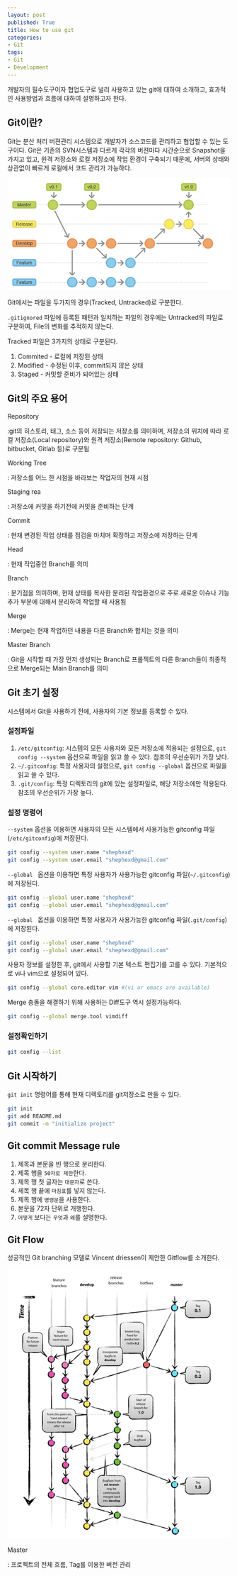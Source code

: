 ```yaml
---
layout: post
published: True
title: How to use git
categories:
- Git
tags:
- Git
- Development
---
```


개발자의 필수도구이자 협업도구로 널리 사용하고 있는 git에 대하여 소개하고, 효과적인 사용방법과 흐름에 대하여 설명하고자 한다.



<!--more-->



## Git이란?

Git는 분산 처리 버젼관리 시스템으로 개발자가 소스코드를 관리하고 협업할 수 있는 도구이다. Git은 기존의 SVN시스템과 다르게 각각의 버젼마다 시간순으로 Snapshot을 가지고 있고, 원격 저장소와 로컬 저장소에 작업 환경이 구축되기 때문에, 서버의 상태와 상관없이 빠르게 로컬에서 코드 관리가 가능하다.



![](/assets/images/articles/git/gitflow.png)





Git에서는 파일을 두가지의 경우(Tracked, Untracked)로 구분한다.

`.gitignored` 파일에 등록된 패턴과 일치하는 파일의 경우에는 Untracked의 파일로 구분하여, File의 변화를 추적하지 않는다.



Tracked 파일은 3가지의 상태로 구분된다.

1. Commited - 로컬에 저장된 상태
2. Modified - 수정된 이후, commit되지 않은 상태
3. Staged - 커밋할 준비가 되어있는 상태



## Git의 주요 용어

Repository

:git의 히스토리, 태그, 소스 등이 저장되는 저장소를 의미하며, 저장소의 위치에 따라 로컬 저장소(Local repository)와 원격 저장소(Remote repository: Github, bitbucket, Gitlab 등)로 구분됨

Working Tree

: 저장소를 어느 한 시점을 바라보는 작업자의 현재 시점

Staging rea

: 저장소에 커밋을 하기전에 커밋을 준비하는 단계

Commit

: 현재 변경된 작업 상태를 점검을 마치며 확정하고 저장소에 저장하는 단계

Head

: 현재 작업중인 Branch를 의미

Branch

: 분기점을 의미하며, 현재 상태를 복사한 분리된 작업환경으로 주로 새로운 이슈나 기능 추가 부분에 대해서 분리하여 작업할 때 사용됨

Merge

: Merge는 현재 작업하던 내용을 다른 Branch와 합치는 것을 의미

Master Branch

: Git을 시작할 때 가장 먼저 생성되는 Branch로 프롤젝트의 다른 Branch들이 최종적으로 Merge되는 Main Branch를 의미



## Git 초기 설정

시스템에서 Git을 사용하기 전에, 사용자의 기본 정보를 등록할 수 있다.



### 설정파일

1. `/etc/gitconfig`: 시스템의 모든 사용자와 모든 저장소에 적용되는 설정으로, `git config --system` 옵션으로 파일을 읽고 쓸 수 있다. 참조의 우선순위가 가장 낮다.
2. `~/.gitconfig`: 특정 사용자의 설정으로, `git config --global` 옵션으로 파일을 읽고 쓸 수 있다.
3. `.git/config`: 특정 디렉토리의 git에 있는 설정파일로, 해당 저장소에만 적용된다. 참조의 우선순위가 가장 높다.



### 설정 명령어

`--system` 옵션을 이용하면 사용자의 모든 시스템에서 사용가능한 gitconfig 파일(`/etc/gitconfig`)에 저장된다.

```bash
git config --system user.name "shephexd"
git config --system user.email "shephexd@gmail.com"
```



`--global ` 옵션을 이용하면 특정 사용자가 사용가능한 gitconfig 파일(`~/.gitconfig`)에 저장된다.

```bash
git config --global user.name "shephexd"
git config --global user.email "shephexd@gmail.com"
```



`--global ` 옵션을 이용하면 특정 사용자가 사용가능한 gitconfig 파일(`.git/config`)에 저장된다.

```bash
git config --global user.name "shephexd"
git config --global user.email "shephexd@gmail.com"
```



사용자 정보를 설정한 후, git에서 사용할 기본 텍스트 편집기를 고를 수 있다. 기본적으로 vi나 vim으로 설정되어 있다.

```bash
git config --global core.editor vim #(vi or emacs are available)
```



Merge 충돌을 해결하기 위해 사용하는 Diff도구 역시 설정가능하다.

```bash
git config --global merge.tool vimdiff
```



### 설정확인하기

```bash
git config --list
```





## Git 시작하기

`git init` 명령어를 통해 현재 디렉토리를 git저장소로 만들 수 있다. 



```bash
git init
git add README.md
git commit -m "initialize project"
```





## Git commit Message rule



1. 제목과 본문을 빈 행으로 분리한다.
2. 제목 행을 `50자로 제한`한다.
3. 제목 행 첫 글자는 `대문자`로 쓴다.
4. 제목 행 끝에 `마침표`를 넣지 않는다.
5. 제목 행에 `명령문`을 사용한다.
6. 본문을 72자 단위로 개행한다.
7. `어떻게` 보다는 `무엇`과 `왜`를 설명한다.





## Git Flow

성공적인 Git branching 모델로 Vincent driessen이 제안한 Gitflow를 소개한다.



![](/assets/images/articles/git/gitflow_with_text.png)



Master

: 프로젝트의 전체 흐름, Tag를 이용한 버전 관리







[Successful-gitflow]: http://nvie.com/posts/a-successful-git-branching-model/

